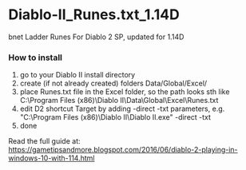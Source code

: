 # Diablo-II_Runes.txt_1.14D
bnet Ladder Runes For Diablo 2 SP, updated for 1.14D

### How to install
1. go to your Diablo II install directory
2. create (if not already created) folders Data/Global/Excel/
3. place Runes.txt file in the Excel folder, so the path looks sth like C:\Program Files (x86)\Diablo II\Data\Global\Excel\Runes.txt
4. edit D2 shortcut Target by adding -direct -txt parameters, e.g. "C:\Program Files (x86)\Diablo II\Diablo II.exe" -direct -txt
5. done

Read the full guide at:
https://gametipsandmore.blogspot.com/2016/06/diablo-2-playing-in-windows-10-with-114.html
